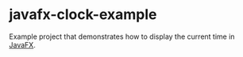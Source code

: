 javafx-clock-example
====================

Example project that demonstrates how to display the current time in [JavaFX](https://openjfx.io/).
